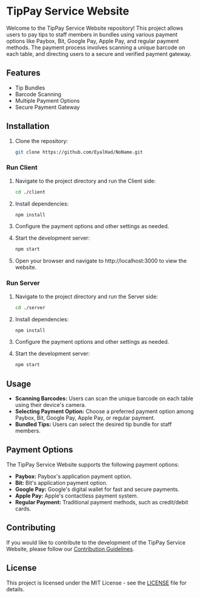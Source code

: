 # TipPay Service Website

Welcome to the TipPay Service Website repository! This project allows users to pay tips to staff members in bundles using various payment options like Paybox, Bit, Google Pay, Apple Pay, and regular payment methods. The payment process involves scanning a unique barcode on each table, and directing users to a secure and verified payment gateway.

## Features

- Tip Bundles
- Barcode Scanning
- Multiple Payment Options
- Secure Payment Gateway

## Installation

1. Clone the repository:
   ```bash
   git clone https://github.com/EyalHad/NoName.git
   ```

### Run Client

1. Navigate to the project directory and run the Client side:

   ```bash
   cd ./client

   ```

2. Install dependencies:

   ```bash
   npm install

   ```

3. Configure the payment options and other settings as needed.

4. Start the development server:

   ```bash
   npm start

   ```

5. Open your browser and navigate to http://localhost:3000 to view the website.

### Run Server

1. Navigate to the project directory and run the Server side:

   ```bash
   cd ./server

   ```

2. Install dependencies:

   ```bash
   npm install

   ```

3. Configure the payment options and other settings as needed.

4. Start the development server:
   ```bash
   npm start
   ```

## Usage

- **Scanning Barcodes:** Users can scan the unique barcode on each table using their device's camera.
- **Selecting Payment Option:** Choose a preferred payment option among Paybox, Bit, Google Pay, Apple Pay, or regular payment.
- **Bundled Tips:** Users can select the desired tip bundle for staff members.

## Payment Options

The TipPay Service Website supports the following payment options:

- **Paybox:** Paybox's application payment option.
- **Bit:** Bit's application payment option.
- **Google Pay:** Google's digital wallet for fast and secure payments.
- **Apple Pay:** Apple's contactless payment system.
- **Regular Payment:** Traditional payment methods, such as credit/debit cards.

## Contributing

If you would like to contribute to the development of the TipPay Service Website, please follow our [Contribution Guidelines](CONTRIBUTING.md).

## License

This project is licensed under the MIT License - see the [LICENSE](LICENSE) file for details.
